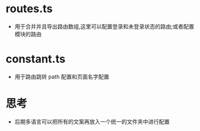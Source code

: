 # routes.ts

- 用于合并并且导出路由数组,这里可以配置登录和未登录状态的路由;或者配置模块的路由

# constant.ts

- 用于路由跳转 path 配置和页面名字配置

# 思考

- 后期多语言可以把所有的文案再放入一个统一的文件夹中进行配置
